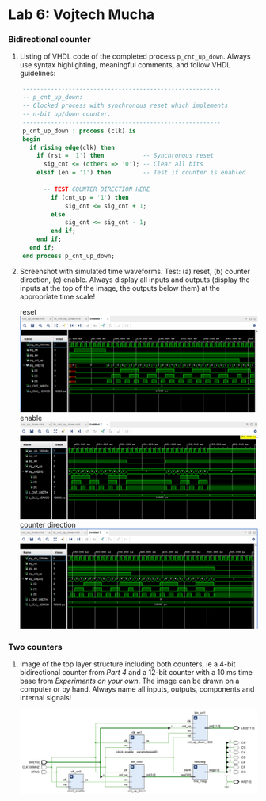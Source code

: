 # Lab 6: Vojtech Mucha

### Bidirectional counter

1. Listing of VHDL code of the completed process `p_cnt_up_down`. Always use syntax highlighting, meaningful comments, and follow VHDL guidelines:

```vhdl
    --------------------------------------------------------
    -- p_cnt_up_down:
    -- Clocked process with synchronous reset which implements
    -- n-bit up/down counter.
    --------------------------------------------------------
    p_cnt_up_down : process (clk) is
    begin
      if rising_edge(clk) then
        if (rst = '1') then           -- Synchronous reset
          sig_cnt <= (others => '0'); -- Clear all bits
        elsif (en = '1') then         -- Test if counter is enabled

          -- TEST COUNTER DIRECTION HERE
            if (cnt_up = '1') then
                sig_cnt <= sig_cnt + 1;
            else
                sig_cnt <= sig_cnt - 1;
            end if;
        end if;
      end if;
    end process p_cnt_up_down;
```

2. Screenshot with simulated time waveforms. Test: (a) reset, (b) counter direction, (c) enable. Always display all inputs and outputs (display the inputs at the top of the image, the outputs below them) at the appropriate time scale!

   reset
   ![your figure](https://github.com/mucha006/digital-electronics-1/blob/main/06-counter/reset.PNG)
   enable
   ![your figure](https://github.com/mucha006/digital-electronics-1/blob/main/06-counter/enable.PNG)
   counter direction
   ![your figure](https://github.com/mucha006/digital-electronics-1/blob/main/06-counter/counter_direction.PNG)
### Two counters

1. Image of the top layer structure including both counters, ie a 4-bit bidirectional counter from *Part 4* and a 12-bit counter with a 10 ms time base from *Experiments on your own*. The image can be drawn on a computer or by hand. Always name all inputs, outputs, components and internal signals!

   ![your figure](https://github.com/mucha006/digital-electronics-1/blob/main/06-counter/schema.JPG)
